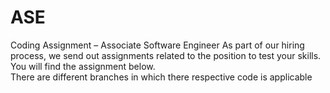 # ASE
 Coding Assignment – Associate Software Engineer     As part of our hiring process, we send out assignments related to the position to test your skills.  You will find the assignment below.  
There are different branches in which there respective code is applicable
